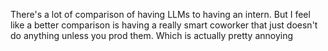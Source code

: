 There's a lot of comparison of having LLMs to having an intern. But I feel like a better comparison is having a really smart coworker that just doesn't do anything unless you prod them. Which is actually pretty annoying

